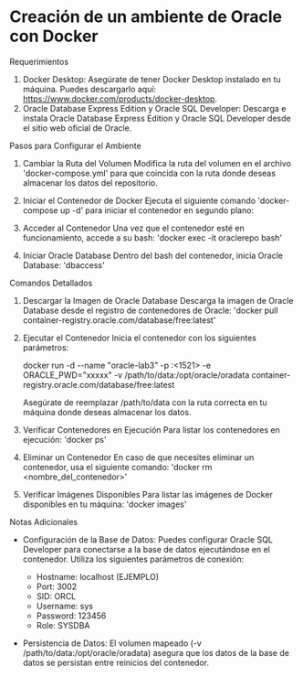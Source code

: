 # Creación de un ambiente de Oracle con Docker

Requerimientos

1. Docker Desktop: Asegúrate de tener Docker Desktop instalado en tu máquina. Puedes descargarlo aquí: https://www.docker.com/products/docker-desktop.
2. Oracle Database Express Edition y Oracle SQL Developer: Descarga e instala Oracle Database Express Edition y Oracle SQL Developer desde el sitio web oficial de Oracle.

Pasos para Configurar el Ambiente

1. Cambiar la Ruta del Volumen
   Modifica la ruta del volumen en el archivo 'docker-compose.yml' para que coincida con la ruta donde deseas almacenar los datos del repositorio.

2. Iniciar el Contenedor de Docker
   Ejecuta el siguiente comando 'docker-compose up -d' para iniciar el contenedor en segundo plano:

3. Acceder al Contenedor
   Una vez que el contenedor esté en funcionamiento, accede a su bash: 'docker exec -it oraclerepo bash'

4. Iniciar Oracle Database
   Dentro del bash del contenedor, inicia Oracle Database: 'dbaccess'

Comandos Detallados

1. Descargar la Imagen de Oracle Database
   Descarga la imagen de Oracle Database desde el registro de contenedores de Oracle: 'docker pull container-registry.oracle.com/database/free:latest'

2. Ejecutar el Contenedor
   Inicia el contenedor con los siguientes parámetros:

   docker run -d --name "oracle-lab3" -p <xxxx>:<1521> -e ORACLE_PWD="xxxxx" -v /path/to/data:/opt/oracle/oradata container-registry.oracle.com/database/free:latest

   Asegúrate de reemplazar /path/to/data con la ruta correcta en tu máquina donde deseas almacenar los datos.

3. Verificar Contenedores en Ejecución
   Para listar los contenedores en ejecución: 'docker ps'

4. Eliminar un Contenedor
   En caso de que necesites eliminar un contenedor, usa el siguiente comando: 'docker rm <nombre_del_contenedor>'

5. Verificar Imágenes Disponibles
   Para listar las imágenes de Docker disponibles en tu máquina: 'docker images'

Notas Adicionales

- Configuración de la Base de Datos: Puedes configurar Oracle SQL Developer para conectarse a la base de datos ejecutándose en el contenedor. Utiliza los siguientes parámetros de conexión:
  - Hostname: localhost (EJEMPLO)
  - Port: 3002
  - SID: ORCL
  - Username: sys
  - Password: 123456
  - Role: SYSDBA

- Persistencia de Datos: El volumen mapeado (-v /path/to/data:/opt/oracle/oradata) asegura que los datos de la base de datos se persistan entre reinicios del contenedor.
